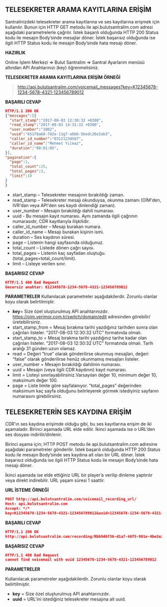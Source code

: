**TELESEKRETER ARAMA KAYITLARINA ERİŞİM**
----
Santralinizdeki telesekreter arama kayıtlarına ve ses kayıtlarına erişmek için kullanılır. Bunun için HTTP GET metodu ile api.bulutsantralim.com adresi
aşağıdaki parametrelerle çağrılır. İstek başarılı olduğunda HTTP 200 Status kodu ile mesajın Body’sinde mesajlar döner. 
İstek başarısız olduğunda ise ilgili HTTP Status kodu ile mesajın Body’sinde hata mesajı döner.

**HAZIRLIK**

  Online İşlem Merkezi => Bulut Santralim => Santral Ayarlarım menüsü altından API Anahtarınızı (key) öğrenmelisiniz.
  
**TELESEKRETER ARAMA KAYITLARINA ERİŞİM ÖRNEĞİ**

>http://api.bulutsantralim.com/voicemail_messages?key=K12345678-1234-5678-4321-123456789012
 
**BAŞARILI CEVAP**

```json
HTTP/1.1 200 OK
{"messages":[{
  "start_stamp":"2017-08-03 12:30:32 +0300",
  "read_stamp":"2017-08-03 14:31:32 +0300",
  "user_number":"1002",
  "uuid":"651f8a68-782e-11g7-a6b6-5bedc26e2ab3",
  "caller_id_number":"03121234567",
  "caller_id_name":"Mehmet Yılmaz",
  "duration":"00:01:05",
}],
"pagination":{
  "page":1,
  "total_count":25,
  "total_pages":3,
  "limit":10
}
}
```

* start_stamp – Telesekreter mesajının bırakıldığı zaman.
* read_stamp – Telesekreter mesajı okunduysa, okunma zamanı (OİM'den, IVR'dan veya API'den ses kaydı dinlendiği zaman).
* user_number – Mesajın bırakıldığı dahili numarası.
* uuid - Bu mesajın kayıt numarası. Aynı zamanda ilgili çağrının numarasıdır, CDR kayıtlarıyla ilişkilidir.
* caller_id_number – Mesajı burakan numara.
* caller_id_name – Mesajı burakan kişinin ismi.
* duration – Ses kaydının süresi.
* page – Listenin hangi sayfasında olduğunuz. 
* total_count – Listede dönen çağrı sayısı.
* total_pages – Listenin kaç sayfadan oluştuğu.(total_pages=total_count/limit).
* limit – Listeye verilen sınır. 

**BAŞARISIZ CEVAP** 

```json
HTTP/1.1 400 Bad Request 
Gecersiz anahtar: K12345678-1234-5678-4321-123456789012
```

**PARAMETRELER** 
Kullanılacak parametreler aşağıdakilerdir. Zorunlu olanlar koyu olarak belirtilmiştir.

* **key**= Size özel oluşturulmuş API anahtarınızdır.  https://oim.verimor.com.tr/switch/domain/edit adresinden görebilir/üretebilirsiniz.
* start_stamp_from = Mesaj bırakma tarihi yazdığınız tarihden sonra olan çağrıları listeler. “2017-08-03 12:30:32 UTC” formatında olmalı. 
* start_stamp_to = Mesaj bırakma tarihi yazdığınız tarihe kadar olan çağrıları listeler. “2017-08-03 12:30:32 UTC” formatında olmalı. Tarih aralığı 31 günden uzun olamaz. 
* read = Değeri “true” olarak gönderilirse okunmuş mesajları, değeri “false”  olarak gönderilirse henüz okunmamış mesajları listeler. 
* user_number = Mesajın bırakıldığı dahilinin numarası.
* uuid = Mesajın (veya ilgili CDR kaydının) kayıt numarası.
* limit = Listeyi sınırlayabilirsiniz.Varsayılan değer 10, minimum değer 10, maksimum değer 100. 
* page = Liste limite göre sayfalanıyor. “total_pages” değerinden maksimum kaç sayfa olduğunu belirleyerek görmek istediyiniz sayfanın numarasını girebilirsiniz. 

**TELESEKRETERİN SES KAYDINA ERİŞİM**
---

CDR'ın ses kaydına erişimde olduğu gibi, bu ses kayıtlarına erişim de iki aşamaladır. Birinci aşamada URL elde edilir. İkinci aşamada ise o URL’den ses dosyası indirilir/dinlenir.

Birinci aşama için; HTTP POST metodu ile api.bulutsantralim.com adresine aşağıdaki parametreler gönderilir. İstek başarılı olduğunda HTTP 200 Status kodu ile mesajın Body’sinde ses kaydına ait olan bir URL döner. İstek başarısız olduğunda ise ilgili HTTP Status kodu ile mesajın Body’sinde hata mesajı döner.

İkinci aşamada ise elde ettiğiniz URL bir player’a verilip dinleme yaptırılır veya direkt indirebilir. URL yaşam süresi 1 saattir.

**URL İSTEME ÖRNEĞİ** 
```json
POST http://api.bulutsantralim.com/voicemail_recording_url/
Host: api.bulutsantralim.com
Accept: */*
key=K12345678-1234-5678-4321-123456789012&uuid=12345678-1234-5678-4321-123456789012
```
**BAŞARILI CEVAP** 

```json
HTTP/1.1 200 OK 
http://api.bulutsantralim.com/recording/Rbb9d6f36-d1a7-46f5-961e-4be2e2ba1b8e
```

**BAŞARISIZ CEVAP** 

```json
HTTP/1.1 400 Bad Request 
cannot find voicemail with uuid 12345678-1234-5678-4321-123456789012
```
**PARAMETRELER** 

Kullanılacak parametreler aşağıdakilerdir. Zorunlu olanlar koyu olarak belirtilmiştir. 

* **key** = Size özel oluşturulmuş API anahtarınızdır. 
* **uuid** = URL’ini istediğiniz telesekreter mesajına ait uuid.
